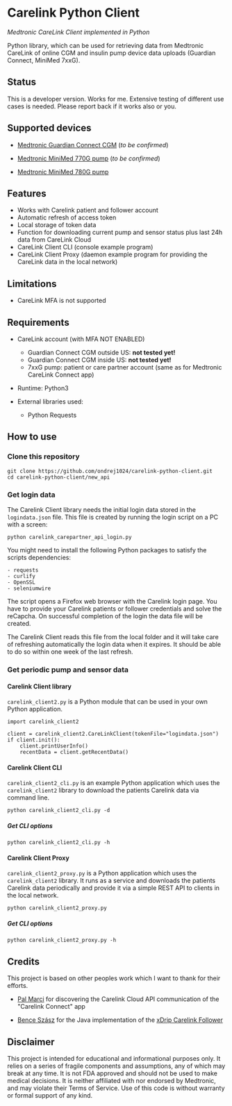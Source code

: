 # Carelink Python Client
*Medtronic CareLink Client implemented in Python*

Python library, which can be used for retrieving data from Medtronic CareLink of online CGM and insulin pump device data uploads (Guardian Connect, MiniMed 7xxG). 



## Status

This is a developer version. Works for me. Extensive testing of different use cases is needed. Please report back if it works also or you.



## Supported devices

- [Medtronic Guardian Connect CGM](https://hcp.medtronic-diabetes.com.au/guardian-connect) (*to be confirmed*)

- [Medtronic MiniMed 770G pump](https://www.medtronicdiabetes.com/products/minimed-770g-insulin-pump-system) (*to be confirmed*)

- [Medtronic MiniMed 780G pump](https://www.medtronic-diabetes.co.uk/insulin-pump-therapy/minimed-780g-system)

  

## Features

- Works with Carelink patient and follower account
- Automatic refresh of access token 
- Local storage of token data
- Function for downloading current pump and sensor status plus last 24h data from CareLink Cloud
- CareLink Client CLI (console example program)
- CareLink Client Proxy (daemon example program for providing the CareLink data in the local network)



## Limitations

- CareLink MFA is not supported




## Requirements

- CareLink account (with MFA NOT ENABLED)

  - Guardian Connect CGM outside US: **not tested yet!**  
  - Guardian Connect CGM inside US: **not tested yet!** 
  - 7xxG pump: patient or care partner account (same as for Medtronic CareLink Connect app)
- Runtime: Python3
- External libraries used:

  - Python Requests



## How to use

### Clone this repository

```
git clone https://github.com/ondrej1024/carelink-python-client.git
cd carelink-python-client/new_api
```

### Get login data

The Carelink Client library needs the initial login data stored in the `logindata.json` file. This file is created by running the login script on a PC with a screen:

```
python carelink_carepartner_api_login.py 
```

You might need to install the following Python packages to satisfy the scripts dependencies:

```
- requests
- curlify
- OpenSSL
- seleniumwire
```

The script opens a Firefox web browser with the Carelink login page. You have to provide your Carelink patients or follower credentials and solve the reCapcha. On successful completion of the login the data file will be created. 

The Carelink Client reads this file from the local folder and it will take care of refreshing automatically the login data when it expires. It should be able to do so within one week of the last refresh.

### Get periodic pump and sensor data

#### Carelink Client library

`carelink_client2.py` is a Python module that can be used in your own Python application.

    import carelink_client2
    
    client = carelink_client2.CareLinkClient(tokenFile="logindata.json")
    if client.init():
        client.printUserInfo()
        recentData = client.getRecentData()

#### Carelink Client CLI

`carelink_client2_cli.py` is an example Python application which uses the `carelink_client2` library to download the patients Carelink data via command line.

    python carelink_client2_cli.py -d

##### Get CLI options

    python carelink_client2_cli.py -h

#### Carelink Client Proxy

`carelink_client2_proxy.py` is a Python application which uses the `carelink_client2` library. It runs as a service and downloads the patients Carelink data periodically and provide it via a simple REST API to clients in the local network.

    python carelink_client2_proxy.py

##### Get CLI options

    python carelink_client2_proxy.py -h



## Credits

This project is based on other peoples work which I want to thank for their efforts.

* [Pal Marci](https://github.com/palmarci) for discovering the Carelink Cloud API communication of the "Carelink Connect" app

* [Bence Szász](https://github.com/benceszasz) for the Java implementation of the [xDrip Carelink Follower](https://github.com/NightscoutFoundation/xDrip/tree/master/app/src/main/java/com/eveningoutpost/dexdrip/cgm/carelinkfollow)

  


## Disclaimer

This project is intended for educational and informational purposes only. It relies on a series of fragile components and assumptions, any of which may break at any time. It is not FDA approved and should not be used to make medical decisions. It is neither affiliated with nor endorsed by Medtronic, and may violate their Terms of Service. Use of this code is without warranty or formal support of any kind.

